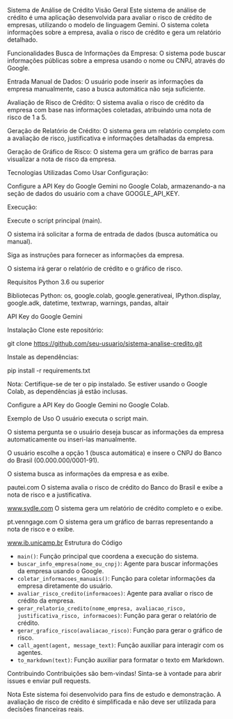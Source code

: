 Sistema de Análise de Crédito
Visão Geral
Este sistema de análise de crédito é uma aplicação desenvolvida para avaliar o risco de crédito de empresas, utilizando o modelo de linguagem Gemini. O sistema coleta informações sobre a empresa, avalia o risco de crédito e gera um relatório detalhado.

Funcionalidades
Busca de Informações da Empresa: O sistema pode buscar informações públicas sobre a empresa usando o nome ou CNPJ, através do Google.

Entrada Manual de Dados: O usuário pode inserir as informações da empresa manualmente, caso a busca automática não seja suficiente.

Avaliação de Risco de Crédito: O sistema avalia o risco de crédito da empresa com base nas informações coletadas, atribuindo uma nota de risco de 1 a 5.

Geração de Relatório de Crédito: O sistema gera um relatório completo com a avaliação de risco, justificativa e informações detalhadas da empresa.

Geração de Gráfico de Risco: O sistema gera um gráfico de barras para visualizar a nota de risco da empresa.

Tecnologias Utilizadas
Como Usar
Configuração:

Configure a API Key do Google Gemini no Google Colab, armazenando-a na seção de dados do usuário com a chave GOOGLE_API_KEY.

Execução:

Execute o script principal (main).

O sistema irá solicitar a forma de entrada de dados (busca automática ou manual).

Siga as instruções para fornecer as informações da empresa.

O sistema irá gerar o relatório de crédito e o gráfico de risco.

Requisitos
Python 3.6 ou superior

Bibliotecas Python: os, google.colab, google.generativeai, IPython.display, google.adk, datetime, textwrap, warnings, pandas, altair

API Key do Google Gemini

Instalação
Clone este repositório:

git clone https://github.com/seu-usuario/sistema-analise-credito.git

Instale as dependências:

pip install -r requirements.txt

Nota: Certifique-se de ter o pip instalado. Se estiver usando o Google Colab, as dependências já estão inclusas.

Configure a API Key do Google Gemini no Google Colab.

Exemplo de Uso
O usuário executa o script main.

O sistema pergunta se o usuário deseja buscar as informações da empresa automaticamente ou inseri-las manualmente.

O usuário escolhe a opção 1 (busca automática) e insere o CNPJ do Banco do Brasil (00.000.000/0001-91).

O sistema busca as informações da empresa e as exibe.



pautei.com
O sistema avalia o risco de crédito do Banco do Brasil e exibe a nota de risco e a justificativa.



www.sydle.com
O sistema gera um relatório de crédito completo e o exibe.



pt.venngage.com
O sistema gera um gráfico de barras representando a nota de risco e o exibe.



www.ib.unicamp.br
Estrutura do Código
* `main()`: Função principal que coordena a execução do sistema.
* `buscar_info_empresa(nome_ou_cnpj)`: Agente para buscar informações da empresa usando o Google.
* `coletar_informacoes_manuais()`: Função para coletar informações da empresa diretamente do usuário.
* `avaliar_risco_credito(informacoes)`: Agente para avaliar o risco de crédito da empresa.
* `gerar_relatorio_credito(nome_empresa, avaliacao_risco, justificativa_risco, informacoes)`: Função para gerar o relatório de crédito.
* `gerar_grafico_risco(avaliacao_risco)`: Função para gerar o gráfico de risco.
* `call_agent(agent, message_text)`: Função auxiliar para interagir com os agentes.
* `to_markdown(text)`: Função auxiliar para formatar o texto em Markdown.

Contribuindo
Contribuições são bem-vindas! Sinta-se à vontade para abrir issues e enviar pull requests.



Nota
Este sistema foi desenvolvido para fins de estudo e demonstração. A avaliação de risco de crédito é simplificada e não deve ser utilizada para decisões financeiras reais.
